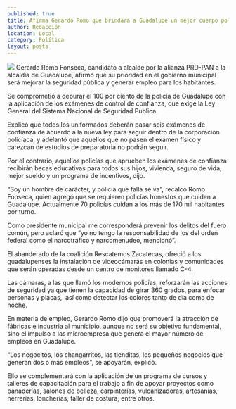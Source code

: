 ```yaml
---
published: true
title: Afirma Gerardo Romo que brindará a Guadalupe un mejor cuerpo policiaco
author: Redacción
location: Local
category: Política
layout: posts
---
```


![](http://i.imgur.com/QU67tD4m.jpg)
Gerardo Romo Fonseca, candidato a alcalde por la alianza PRD-PAN a la alcaldía de Guadalupe, afirmó que su prioridad en el gobierno municipal será mejorar la seguridad pública y generar empleo para los habitantes.

Se comprometió a depurar el 100 por ciento de la policía de Guadalupe con la aplicación de los exámenes de control de confianza, que exige la Ley General del Sistema Nacional de Seguridad Publica.

Explicó que todos los uniformados deberán pasar seis exámenes de confianza de acuerdo a la nueva ley para seguir dentro de la corporación policíaca, y adelantó que aquellos que no pasen el examen físico y carezcan de estudios de preparatoria no podrán seguir.

Por el contrario, aquellos policías que aprueben los exámenes de confianza recibirán becas educativas para todos sus hijos, vivienda, seguro de vida, mejor sueldo y un programa de incentivos, dijo.

“Soy un hombre de carácter, y policía que falla se va”, recalcó Romo Fonseca, quien agregó que se requieren policías honestos que cuiden a Guadalupe. Actualmente 70 policías cuidan a los más de 170 mil habitantes por turno.

Como presidente municipal me corresponderá prevenir los delitos del fuero común, pero aclaró que “yo no tengo la responsabilidad de los del orden federal como el narcotráfico y narcomenudeo, mencionó”.

El abanderado de la coalición Rescatemos Zacatecas, ofreció a los guadalupenses la instalación de videocámaras en colonias y comunidades que serán operadas desde un centro de monitores llamado C-4.

Las cámaras, a las que llamó los modernos policías, reforzarán las acciones de seguridad ya que tienen la capacidad de girar 360 grados, para enfocar personas y placas,  así como detectar los colores tanto de día como de noche.

En materia de empleo, Gerardo Romo dijo que promoverá la atracción de fábricas e industria al municipio, aunque no será su objetivo fundamental, sino el impulso a las microempresa que genera el mayor número de empleos en Guadalupe.

“Los negocitos, los changarritos, las tienditas, los pequeños negocios que generan dos o más empleos”, se apoyarán, explicó.

Ello se complementará con la aplicación de un programa de cursos y talleres de capacitación para el trabajo a fin de apoyar proyectos como panaderías, salones de belleza, carpinterías, vulcanizadoras, artesanías, herrerías, loncherías, taller de costura, entre otros.


